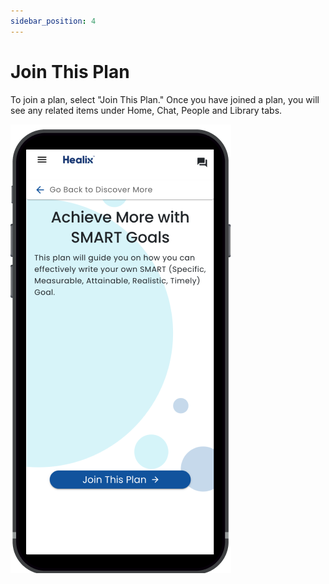 ```yaml
---
sidebar_position: 4
---
```


# Join This Plan

To join a plan, select "Join This Plan." Once you have joined a plan, you will see any related items under Home, Chat, People and Library tabs.

![Join Plan](img/join-plan.png)
